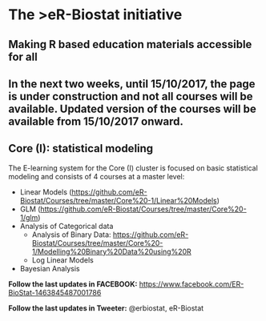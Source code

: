 # The >eR-Biostat initiative
## Making R based education materials accessible for all

## In the next two weeks, until 15/10/2017, the page is under construction and not all courses will  be available. Updated version of the courses will be available from 15/10/2017 onward.

## Core (I): statistical modeling
The E-learning system for the Core (I) cluster is focused on basic statistical modeling and consists of 4 courses at a master level:
* Linear Models (https://github.com/eR-Biostat/Courses/tree/master/Core%20-1/Linear%20Models)
* GLM (https://github.com/eR-Biostat/Courses/tree/master/Core%20-1/glm)
* Analysis of Categorical data
  +  Analysis of Binary Data: https://github.com/eR-Biostat/Courses/tree/master/Core%20-1/Modelling%20Binary%20Data%20using%20R 
  + Log Linear Models 
* Bayesian Analysis

  
**Follow the last updates in FACEBOOK:** https://www.facebook.com/ER-BioStat-1463845487001786

**Follow the last updates in Tweeter:** @erbiostat, eR-Biostat
